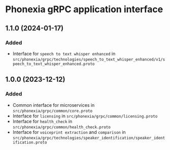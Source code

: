 # Phonexia gRPC application interface

## 1.1.0 (2024-01-17)
### Added
- Interface for `speech to text whisper enhanced` in `src/phonexia/grpc/technologies/speech_to_text_whisper_enhanced/v1/speech_to_text_whisper_enhanced.proto`

## 1.0.0 (2023-12-12)
### Added
- Common interface for microservices in `src/phonexia/grpc/common/core.proto`
- Interface for `licensing` in `src/phonexia/grpc/common/licensing.proto`
- Interface for `health_check` in `src/phonexia/grpc/common/health_check.proto`
- Interface for `voiceprint extraction` and `comparison` in `src/phonexia/grpc/technologies/speaker_identification/speaker_identification.proto`
